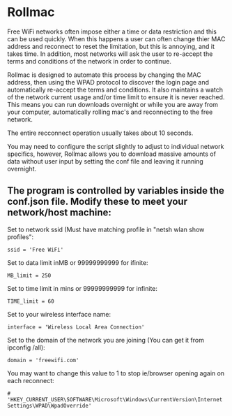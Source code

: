 # Rollmac
Free WiFi networks often impose either a time or data restriction and this can be used quickly. When this happens a user can often change thier MAC address and reconnect to reset the limitation, but this is annoying, and it takes time. In addition, most networks will ask the user to re-accept the terms and conditions of the network in order to continue.

Rollmac is designed to automate this process by changing the MAC address, then using the WPAD protocol to discover the login page and automatically re-accept the terms and conditions. It also maintains a watch of the network current usage and/or time limit to ensure it is never reached. This means you can run downloads overnight or while you are away from your computer, automatically rolling mac's and reconnecting to the free network.

The entire recconnect operation usually takes about 10 seconds.

You may need to configure the script slightly to adjust to individual network specifics, however, Rollmac allows you to download massive amounts of data without user input by setting the conf file and leaving it running overnight. 


The program is controlled by variables inside the conf.json file. Modify these to meet your network/host machine:
-----
Set to network ssid (Must have matching profile in "netsh wlan show profiles":

    ssid = 'Free WiFi'

Set to data limit inMB or 99999999999 for ifinite:

    MB_limit = 250
    
Set to time limit in mins or 99999999999 for infinite:

    TIME_limit = 60

Set to your wireless interface name:

    interface = 'Wireless Local Area Connection'

Set to the domain of the network you are joining (You can get it from ipconfig /all):

    domain = 'freewifi.com'

You may want to change this value to 1 to stop ie/browser opening again on each reconnect:

    # 'HKEY_CURRENT_USER\SOFTWARE\Microsoft\Windows\CurrentVersion\Internet Settings\WPAD\WpadOverride'

